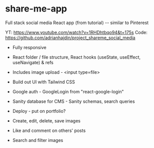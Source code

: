 # share-me-app

Full stack social media React app (from tutorial) -- similar to Pinterest

YT: https://www.youtube.com/watch?v=1RHDhtbqo94&t=175s
Code: https://github.com/adrianhajdin/project_shareme_social_media

- Fully responsive
- React folder / file structure, React hooks (useState, useEffect, useNavigate) & refs
- Includes image upload - \<input type=file\>
- Build out UI with Tailwind CSS
- Google auth - GoogleLogin from "react-google-login"
- Sanity database for CMS - Sanity schemas, search queries
- Deploy - put on portfolio?

- Create, edit, delete, save images
- Like and comment on others' posts
- Search and filter images
